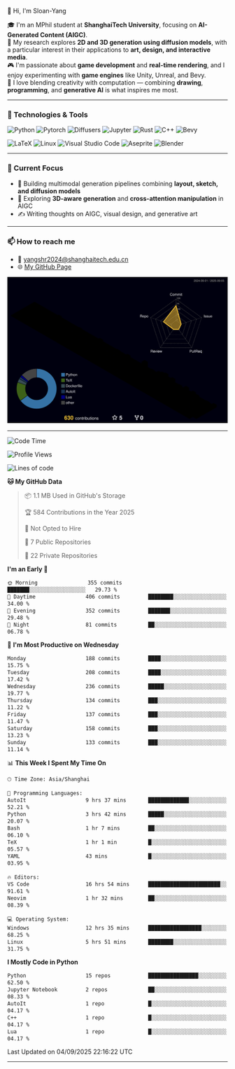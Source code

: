 👋 Hi, I'm Sloan-Yang

🎓 I'm an MPhil student at **ShanghaiTech University**, focusing on **AI-Generated Content (AIGC)**.  
🧠 My research explores **2D and 3D generation using diffusion models**, with a particular interest in their applications to **art, design, and interactive media**.  
🎮 I'm passionate about **game development** and **real-time rendering**, and I enjoy experimenting with **game engines** like Unity, Unreal, and Bevy.  
🎨 I love blending creativity with computation — combining **drawing**, **programming**, and **generative AI** is what inspires me most.

---

### 🧰 Technologies & Tools

![Python](https://img.shields.io/badge/python-%233776AB.svg?style=for-the-badge&logo=python&logoColor=white)
![Pytorch](https://img.shields.io/badge/pytorch-%23EE4C2C.svg?style=for-the-badge&logo=pytorch&logoColor=white)
![Diffusers](https://img.shields.io/badge/diffusers-HuggingFace-yellow?style=for-the-badge&logo=huggingface&logoColor=black)
![Jupyter](https://img.shields.io/badge/Jupyter-%23F37626.svg?style=for-the-badge&logo=Jupyter&logoColor=white)
![Rust](https://img.shields.io/badge/Rust-%23000000.svg?style=for-the-badge&logo=rust&logoColor=white)
![C++](https://img.shields.io/badge/C++-%2300599C.svg?style=for-the-badge&logo=c%2B%2B&logoColor=white)
![Bevy](https://img.shields.io/badge/Bevy-000000.svg?style=for-the-badge&logo=bevy&logoColor=white)

![LaTeX](https://img.shields.io/badge/LaTeX-47A141?style=for-the-badge&logo=latex&logoColor=white)
![Linux](https://img.shields.io/badge/Linux-FCC624?style=for-the-badge&logo=linux&logoColor=black)
![Visual Studio Code](https://img.shields.io/badge/VSCode-0078d7.svg?style=for-the-badge&logo=visual-studio-code&logoColor=white)
![Aseprite](https://img.shields.io/badge/Aseprite-FFFFFF?style=for-the-badge&logo=Aseprite&logoColor=%237D929E)
![Blender](https://img.shields.io/badge/Blender-F5792A?style=for-the-badge&logo=blender&logoColor=white)

---

### 🔭 Current Focus

- 🎨 Building multimodal generation pipelines combining **layout, sketch, and diffusion models**
- 🧪 Exploring **3D-aware generation** and **cross-attention manipulation** in AIGC
- ✍️ Writing thoughts on AIGC, visual design, and generative art

---

### 📫 How to reach me

- 📧 <a href="mailto:yangshr2024@shanghaitech.edu.cn">yangshr2024@shanghaitech.edu.cn</a>
- 🌐 [My GitHub Page](https://sloan-yang.github.io)  



![3D Profile](https://raw.githubusercontent.com/Sloan-Yang/Sloan-Yang/main/profile-3d-contrib/profile-night-rainbow.svg)

---


<!--START_SECTION:waka-->
![Code Time](http://img.shields.io/badge/Code%20Time-511%20hrs%2058%20mins-blue)

![Profile Views](http://img.shields.io/badge/Profile%20Views-0-blue)

![Lines of code](https://img.shields.io/badge/From%20Hello%20World%20I%27ve%20Written-2.1%20million%20lines%20of%20code-blue)

**🐱 My GitHub Data** 

> 📦 1.1 MB Used in GitHub's Storage 
 > 
> 🏆 584 Contributions in the Year 2025
 > 
> 🚫 Not Opted to Hire
 > 
> 📜 7 Public Repositories 
 > 
> 🔑 22 Private Repositories 
 > 
**I'm an Early 🐤** 

```text
🌞 Morning                355 commits         ███████░░░░░░░░░░░░░░░░░░   29.73 % 
🌆 Daytime                406 commits         ████████░░░░░░░░░░░░░░░░░   34.00 % 
🌃 Evening                352 commits         ███████░░░░░░░░░░░░░░░░░░   29.48 % 
🌙 Night                  81 commits          ██░░░░░░░░░░░░░░░░░░░░░░░   06.78 % 
```
📅 **I'm Most Productive on Wednesday** 

```text
Monday                   188 commits         ████░░░░░░░░░░░░░░░░░░░░░   15.75 % 
Tuesday                  208 commits         ████░░░░░░░░░░░░░░░░░░░░░   17.42 % 
Wednesday                236 commits         █████░░░░░░░░░░░░░░░░░░░░   19.77 % 
Thursday                 134 commits         ███░░░░░░░░░░░░░░░░░░░░░░   11.22 % 
Friday                   137 commits         ███░░░░░░░░░░░░░░░░░░░░░░   11.47 % 
Saturday                 158 commits         ███░░░░░░░░░░░░░░░░░░░░░░   13.23 % 
Sunday                   133 commits         ███░░░░░░░░░░░░░░░░░░░░░░   11.14 % 
```


📊 **This Week I Spent My Time On** 

```text
🕑︎ Time Zone: Asia/Shanghai

💬 Programming Languages: 
AutoIt                   9 hrs 37 mins       █████████████░░░░░░░░░░░░   52.21 % 
Python                   3 hrs 42 mins       █████░░░░░░░░░░░░░░░░░░░░   20.07 % 
Bash                     1 hr 7 mins         ██░░░░░░░░░░░░░░░░░░░░░░░   06.10 % 
TeX                      1 hr 1 min          █░░░░░░░░░░░░░░░░░░░░░░░░   05.57 % 
YAML                     43 mins             █░░░░░░░░░░░░░░░░░░░░░░░░   03.95 % 

🔥 Editors: 
VS Code                  16 hrs 54 mins      ███████████████████████░░   91.61 % 
Neovim                   1 hr 32 mins        ██░░░░░░░░░░░░░░░░░░░░░░░   08.39 % 

💻 Operating System: 
Windows                  12 hrs 35 mins      █████████████████░░░░░░░░   68.25 % 
Linux                    5 hrs 51 mins       ████████░░░░░░░░░░░░░░░░░   31.75 % 
```

**I Mostly Code in Python** 

```text
Python                   15 repos            ████████████████░░░░░░░░░   62.50 % 
Jupyter Notebook         2 repos             ██░░░░░░░░░░░░░░░░░░░░░░░   08.33 % 
AutoIt                   1 repo              █░░░░░░░░░░░░░░░░░░░░░░░░   04.17 % 
C++                      1 repo              █░░░░░░░░░░░░░░░░░░░░░░░░   04.17 % 
Lua                      1 repo              █░░░░░░░░░░░░░░░░░░░░░░░░   04.17 % 
```




 Last Updated on 04/09/2025 22:16:22 UTC
<!--END_SECTION:waka-->

---





